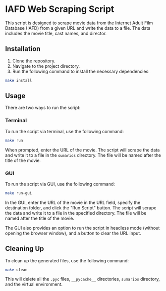 # IAFD Web Scraping Script

This script is designed to scrape movie data from the Internet Adult Film Database (IAFD) from a given URL and write the data to a file. The data includes the movie title, cast names, and director.

## Installation

1. Clone the repository.
2. Navigate to the project directory.
3. Run the following command to install the necessary dependencies:

```bash
make install
```

## Usage

There are two ways to run the script:

### Terminal

To run the script via terminal, use the following command:

```bash
make run
```

When prompted, enter the URL of the movie. The script will scrape the data and write it to a file in the `sumarios` directory. The file will be named after the title of the movie.

### GUI

To run the script via GUI, use the following command:

```bash
make run-gui
```

In the GUI, enter the URL of the movie in the URL field, specify the destination folder, and click the "Run Script" button. The script will scrape the data and write it to a file in the specified directory. The file will be named after the title of the movie.

The GUI also provides an option to run the script in headless mode (without opening the browser window), and a button to clear the URL input.

## Cleaning Up

To clean up the generated files, use the following command:

```bash
make clean
```

This will delete all the `.pyc` files, `__pycache__` directories, `sumarios` directory, and the virtual environment.
